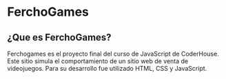 ﻿# FerchoGames

## ¿Que es FerchoGames?

Ferchogames es el proyecto final del curso de JavaScript de CoderHouse. Este sitio simula el comportamiento de un sitio web de venta de videojuegos. Para su desarrollo fue utilizado HTML, CSS y JavaScript.
